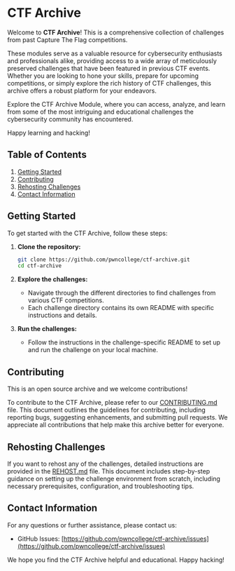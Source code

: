# CTF Archive

Welcome to **CTF Archive**! This is a comprehensive collection of challenges from past Capture The Flag competitions.

These modules serve as a valuable resource for cybersecurity enthusiasts and professionals alike, providing access to a wide array of meticulously preserved challenges that have been featured in previous CTF events. Whether you are looking to hone your skills, prepare for upcoming competitions, or simply explore the rich history of CTF challenges, this archive offers a robust platform for your endeavors.

Explore the CTF Archive Module, where you can access, analyze, and learn from some of the most intriguing and educational challenges the cybersecurity community has encountered.

Happy learning and hacking!

## Table of Contents
1. [Getting Started](#getting-started)
2. [Contributing](#contributing)
3. [Rehosting Challenges](#rehosting-challenges)
4. [Contact Information](#contact-information)

## Getting Started

To get started with the CTF Archive, follow these steps:

1. **Clone the repository:**
   ```bash
   git clone https://github.com/pwncollege/ctf-archive.git
   cd ctf-archive
   ```

2. **Explore the challenges:**
   - Navigate through the different directories to find challenges from various CTF competitions.
   - Each challenge directory contains its own README with specific instructions and details.

3. **Run the challenges:**
   - Follow the instructions in the challenge-specific README to set up and run the challenge on your local machine.

## Contributing

This is an open source archive and we welcome contributions!

To contribute to the CTF Archive, please refer to our [CONTRIBUTING.md](CONTRIBUTING.md) file. This document outlines the guidelines for contributing, including reporting bugs, suggesting enhancements, and submitting pull requests. We appreciate all contributions that help make this archive better for everyone.

## Rehosting Challenges

If you want to rehost any of the challenges, detailed instructions are provided in the [REHOST.md](REHOST.md) file. This document includes step-by-step guidance on setting up the challenge environment from scratch, including necessary prerequisites, configuration, and troubleshooting tips.

## Contact Information

For any questions or further assistance, please contact us:
- GitHub Issues: [https://github.com/pwncollege/ctf-archive/issues](https://github.com/pwncollege/ctf-archive/issues)

We hope you find the CTF Archive helpful and educational. Happy hacking!